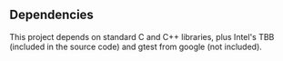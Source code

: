 ## Dependencies 

This project depends on standard C and C++ libraries, plus Intel's TBB (included in the source code) and gtest from google (not included).
